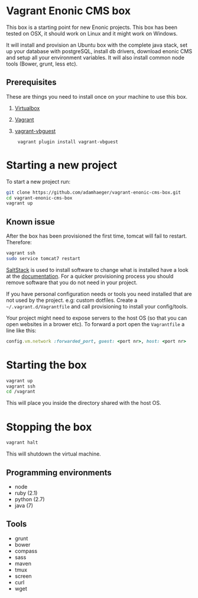 # Vagrant Enonic CMS box

This box is a starting point for new Enonic projects. This box has been tested on OSX, it should work on Linux and it might work on Windows.

It will install and provision an Ubuntu box with the complete java stack, set up your database with postgreSQL, install db drivers, download enonic CMS and setup all your environment variables. It will also install common node tools (Bower, grunt, less etc).


## Prerequisites

These are things you need to install once on your machine to use this box.

1. [Virtualbox](https://www.virtualbox.org/)
2. [Vagrant](http://www.vagrantup.com/)
3. [vagrant-vbguest](https://github.com/dotless-de/vagrant-vbguest)

        vagrant plugin install vagrant-vbguest

# Starting a new project

To start a new project run:

```bash
git clone https://github.com/adamhaeger/vagrant-enonic-cms-box.git
cd vagrant-enonic-cms-box
vagrant up
```

## Known issue

After the box has been provisioned the first time, tomcat will fail to restart. Therefore:

```bash
vagrant ssh 
sudo service tomcat7 restart
```

[SaltStack](http://www.saltstack.com/community/) is used to install software to change what is installed have a look at the
[documentation](http://docs.saltstack.com/). For a quicker provisioning process you should remove software that you do
not need in your project.

If you have personal configuration needs or tools you need installed that are not used by the project. e.g: custom
dotfiles. Create a `~/.vagrant.d/Vagrantfile` and call provisioning to install your config/tools.

Your project might need to expose servers to the host OS (so that you can open websites in a brower etc). To forward a
port open the `Vagrantfile` a line like this:

```ruby
config.vm.network :forwarded_port, guest: <port nr>, host: <port nr>
```

# Starting the box

```bash
vagrant up
vagrant ssh
cd /vagrant
```

This will place you inside the directory shared with the host OS.

# Stopping the box

```bash
vagrant halt
```

This will shutdown the virtual machine.

## Programming environments

* node
* ruby (2.1)
* python (2.7)
* java (7)

## Tools

* grunt
* bower
* compass
* sass
* maven
* tmux
* screen
* curl
* wget

